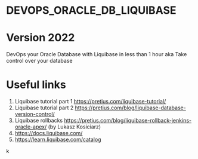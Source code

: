 # DEVOPS_ORACLE_DB_LIQUIBASE
  # Version 2022

  

DevOps your Oracle Database with Liquibase in less than 1 hour aka Take control over your database

# Useful links

   1. Liquibase tutorial part 1 https://pretius.com/liquibase-tutorial/
   2. Liquibase tutorial part 2 https://pretius.com/blog/liquibase-database-version-control/
   3. Liquibase rollbacks https://pretius.com/blog/liquibase-rollback-jenkins-oracle-apex/ (by Lukasz Kosiciarz)
   4. https://docs.liquibase.com/
   5. https://learn.liquibase.com/catalog

k  

